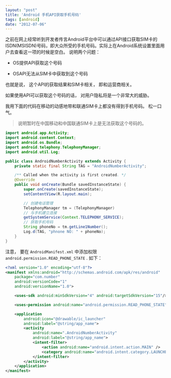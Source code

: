 ```yaml
---
layout: "post"
title: 'Android 手机API获取手机号码'
tags: [android]
date: "2012-07-06"
---
```


之前在网上经常听到开发者传言Android平台中可以通过API接口获取SIM卡的ISDN(MSISDN)号码，即大众所受的手机号码。实际上在Android系统设置里面用户去查看这一项的时候是空白。 说明两个问题：

- OS提供API获取这个号码

- OSAPI无法从SIM卡中获取到这个号码

也就是说， 这个API的获取结果和SIM卡相关， 即和运营商相关。

如果使用API可以获取这个号码的话， 对用户隐私将是一个非常大的威胁。

我用下面的代码在移动的动感地带和联通SIM卡上都没有得到手机号码。 松一口气。

> 说明暂时在中国移动和中国联通SIM卡上是无法获取这个号码的。

```java
import android.app.Activity;
import android.content.Context;
import android.os.Bundle;
import android.telephony.TelephonyManager;
import android.util.Log;

public class AndroidNumberActivity extends Activity {
    private static final String TAG = "AndroidNumberActivity";

    /** Called when the activity is first created. */
    @Override
    public void onCreate(Bundle savedInstanceState) {
        super.onCreate(savedInstanceState);
        setContentView(R.layout.main);

        // 创建电话管理
        TelephonyManager tm = (TelephonyManager)
        // 与手机建立连接
        getSystemService(Context.TELEPHONY_SERVICE);
        // 获取手机号码
        String phoneNo = tm.getLine1Number();
        Log.d(TAG, "phnone NO: " + phoneNo);
    }
}
```

注意， 要在 `AndroidManifest.xml` 中添加权限 `android.permission.READ_PHONE_STATE` . 如下：

```xml
<?xml version="1.0" encoding="utf-8"?>
<manifest xmlns:android="http://schemas.android.com/apk/res/android"
    package="com.number"
    android:versionCode="1"
    android:versionName="1.0">

    <uses-sdk android:minSdkVersion="4" android:targetSdkVersion="15"/>

    <uses-permission android:name="android.permission.READ_PHONE_STATE" />

    <application
        android:icon="@drawable/ic_launcher"
        android:label="@string/app_name">
        <activity
            android:name=".AndroidNumberActivity"
            android:label="@string/app_name">
            <intent-filter>
                <action android:name="android.intent.action.MAIN" />
                <category android:name="android.intent.category.LAUNCHER" />
            </intent-filter>
        </activity>
    </application>
</manifest>
```
